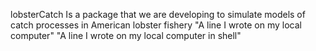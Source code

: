  lobsterCatch Is a package that we are developing to simulate models of catch processes in American lobster fishery
"A line I wrote on my local computer" 
"A line I wrote on my local computer in shell" 
